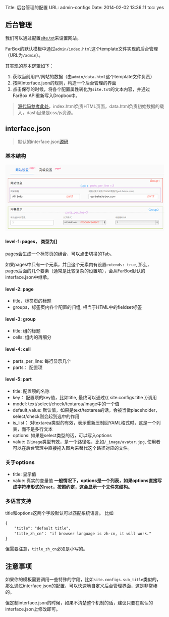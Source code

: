 Title: 后台管理的配置
URL: admin-configs
Date: 2014-02-02 13:36:11
toc: yes

## 后台管理

我们可以通过配置[site.txt](site-configs)来设置网站。

FarBox的默认模板中通过`admin/index.html`这个template文件实现的后台管理（URL为`/admin`）。

其实现的基本逻辑如下：

1. 获取当前用户/网站的数据（由`admin/data.html`这个template文件负责）
2. 按照interface.json的规则，构造一个后台管理的界面
3. 点击保存的时候，将各个配置属性转化为`site.txt`的文本内容，并通过FarBox API重新写入Dropbox中。

> [源代码参考此处](https://github.com/BuildFarBox/FarBox-Admin/tree/master/admin)，index.html负责HTML页面，data.html负责初始数据的载入，dash目录是css/js资源。

## interface.json

> 默认的interface.json[源码](https://github.com/BuildFarBox/default-template/blob/master/template/interface.json)

### 基本结构

![Image Title](/_image/configs/interface.png)

#### level-1: pages， 类型为[]
pages会生成一个标签页的组合，可以点击切换的Tab。

如果pages中只有一个元素，并且这个元素内有设置`extends: true`, 那么，pages后面的几个要素（通常是比较复杂的设置项），会从FarBox默认的interface.json中继承。

#### level-2: page
- title，标签页的标题
- groups，标签页内各个配置的归组, 相当于HTML中的fieldset标签

#### level-3: group
- title: 组的标题
- cells: 组内的再细分

#### level-4: cell
- parts_per_line: 每行显示几个
- parts： 配置项

#### level-5: part
- title: 配置项的名称
- key： 配置项的key值，比如title, 最终可以通过{{ site.configs.title }}调用
- model: text/select/check/textarea/image中的一个值
- default_value: 默认值，如果是text/textarea的话，会被当做placeholder，select/check则会起到选中的作用
- is_list： 对textarea类型的有效，表示重新压制回YAML格式时，这是一个列表，而不是多行文本
- options: 如果是select类型的话，可以写入options
- value: 对`image`类型有效，是一个路径名，比如`/_image/avatar.jpg`, 使用者可以在后台管理中直接拖入图片来替代这个路径对应的文件。

### 关于options
- title: 显示值
- value: 真实的变量值
**一般情况下，options是一个列表，如果options直接写成字符串形式的`root`，按照约定，这会显示一个文件夹结构。**

### 多语言支持

title和options这两个字段默认可以匹配系统语言。
比如
```
{
    "title": "default title",
    "title_zh_cn"： "if browser language is zh-cn, it will work."
}
```
但需要注意，`title_zh_cn`必须是小写的。

## 注意事项
如果你的模板需要调用一些特殊的字段，比如`site.configs.sub_title`类似的，那么通过interface.json的配置，可以快速地自定义后台管理界面，这是非常棒的。

但定制interface.json的时候，如果不清楚整个机制的话，建议只要在默认的interface.json上修改即可。





